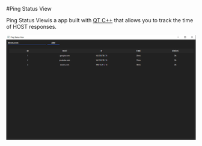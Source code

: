 #Ping Status View

Ping Status Viewis a app built with  [QT C++](https://www.qt.io) that allows you to track the time of HOST responses.

![main](./in_app_img/1.png)
